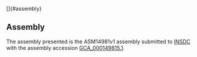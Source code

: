 []{#assembly}

Assembly
--------

The assembly presented is the ASM14981v1 assembly submitted to
[INSDC](http://www.insdc.org) with the assembly accession
[GCA\_000149815.1](http://www.ebi.ac.uk/ena/data/view/GCA_000149815.1).

